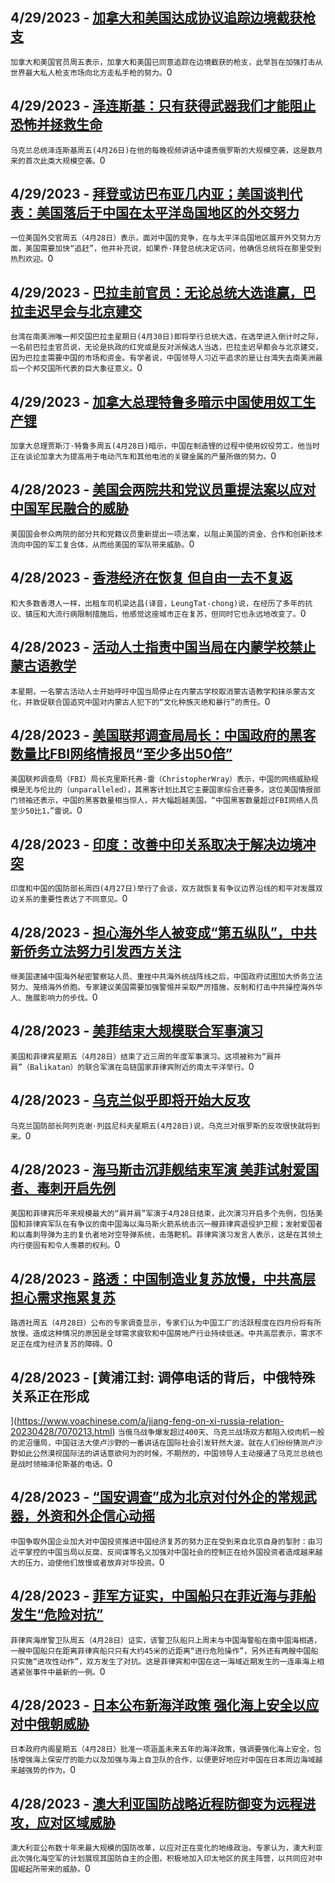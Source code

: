 
  ## 4/29/2023 - [加拿大和美国达成协议追踪边境截获枪支](https://www.voachinese.com/a/canada-us-agree-to-trace-guns-intercepted-at-border-20230429/7071498.html)
 ```加拿大和美国官员周五表示，加拿大和美国已同意追踪在边境截获的枪支，此举旨在加强打击从世界最大私人枪支市场向北方走私手枪的努力。```0
  ## 4/29/2023 - [泽连斯基：只有获得武器我们才能阻止恐怖并拯救生命](https://www.voachinese.com/a/zelenskyy-only-with-weapons-we-can-stop-terror-and-save-people-20230428/7071416.html)
 ```乌克兰总统泽连斯基周五(4月26日)在他的每晚视频讲话中谴责俄罗斯的大规模空袭，这是数月来的首次此类大规模空袭。```0
  ## 4/29/2023 - [拜登或访巴布亚几内亚；美国谈判代表：美国落后于中国在太平洋岛国地区的外交努力](https://www.voachinese.com/a/us-negotiator-says-us-lagging-behind-chinese-diplomatic-efforts-in-pacific-20230428/7071412.html)
 ```一位美国外交官周五（4月28日）表示，面对中国的竞争，在与太平洋岛国地区展开外交努力方面，美国需要加快“追赶”，他并补充说，如果乔·拜登总统决定访问，他确信总统将在那里受到热烈欢迎。```0
  ## 4/29/2023 - [巴拉圭前官员：无论总统大选谁赢，巴拉圭迟早会与北京建交](https://www.voachinese.com/a/fex-official-said-paraguay-will-switch-recognition-to-china-sooner-or-later-regardless-of-presidential-election-outcome-20230428/7071149.html)
 ```台湾在南美洲唯一邦交国巴拉圭星期日(4月30日)即将举行总统大选，在选举进入倒计时之际，一名前巴拉圭官员说，无论是执政的红党或是反对派候选人当选，巴拉圭迟早都会与北京建交，因为巴拉圭需要中国的市场和资金。有学者说，中国领导人习近平追求的是让台湾失去南美洲最后一个邦交国所代表的巨大象征意义。```0
  ## 4/29/2023 - [加拿大总理特鲁多暗示中国使用奴工生产锂](https://www.voachinese.com/a/canada-s-trudeau-suggests-china-uses-slave-labor-in-lithium-production-20230428/7071145.html)
 ```加拿大总理贾斯汀·特鲁多周五(4月28日)暗示，中国在制造锂的过程中使用奴役劳工，他当时正在谈论加拿大为提高用于电动汽车和其他电池的关键金属的产量所做的努力。```0
  ## 4/28/2023 - [美国会两院共和党议员重提法案以应对中国军民融合的威胁](https://www.voachinese.com/a/rubio-colleagues-reintroduce-bill-to-counter-threat-of-china-s-military-civil-fusion-20230428/7071101.html)
 ```美国国会参众两院的部分共和党籍议员重新提出一项法案，以阻止美国的资金、合作和创新技术流向中国的军工复合体，从而给美国的军队带来威胁。```0
  ## 4/28/2023 - [香港经济在恢复 但自由一去不复返](https://www.voachinese.com/a/hong-kong-s-economy-is-recovering-but-its-freedoms-are-not-20230428/7071041.html)
 ```和大多数香港人一样，出租车司机梁达昌(译音，LeungTat-chong)说，在经历了多年的抗议、镇压和大流行病限制措施后，他感觉这座城市正在复苏，但同时它也永远地改变了。```0
  ## 4/28/2023 - [活动人士指责中国当局在内蒙学校禁止蒙古语教学](https://www.voachinese.com/a/heartbreaking-video-goes-viral-as-china-imposes-sweeping-ban-of-mongolian-language-in-schools-20230428/7070991.html)
 ```本星期，一名蒙古活动人士开始呼吁中国当局停止在内蒙古学校取消蒙古语教学和抹杀蒙古文化，并敦促联合国追究中国对内蒙古人犯下的“文化种族灭绝和暴行”的责任。```0
  ## 4/28/2023 - [美国联邦调查局局长：中国政府的黑客数量比FBI网络情报员“至少多出50倍”](https://www.voachinese.com/a/us--house-hearing-fbi-wray-china-cyber-threats-20230428/7071003.html)
 ```美国联邦调查局（FBI）局长克里斯托弗·雷（ChristopherWray）表示，中国的网络威胁规模是无与伦比的（unparalleled），其黑客计划比其它主要国家综合还要多。这位美国情报部门领袖还表示，中国的黑客数量相当惊人，并大幅超越美国。“中国黑客数量超过FBI网络人员至少50比1，”雷说。```0
  ## 4/28/2023 - [印度：改善中印关系取决于解决边境冲突](https://www.voachinese.com/a/india-says-normal-china-ties-depend-on-resolving-border-dispute-20230438/7070925.html)
 ```印度和中国的国防部长周四(4月27日)举行了会谈，双方就恢复有争议边界沿线的和平对发展双边关系的重要性表达了不同意见。```0
  ## 4/28/2023 - [担心海外华人被变成“第五纵队”，中共新侨务立法努力引发西方关注](https://www.voachinese.com/a/to-protect-or-to-police-china-is-proposing-legislation-on-protecting-overseas-chinese/7070901.html)
 ```继美国逮捕中国海外秘密警察站人员、重挫中共海外统战阵线之后，中国政府试图加大侨务立法努力、笼络海外侨胞。专家建议美国需要加强警惕并采取严厉措施，反制和打击中共操控海外华人、施展影响力的步伐。```0
  ## 4/28/2023 - [美菲结束大规模联合军事演习](https://www.voachinese.com/a/us-philippines-conclude-largest-ever-military-exercise-20230428/7070943.html)
 ```美国和菲律宾星期五（4月28日）结束了近三周的年度军事演习。这项被称为“肩并肩”（Balikatan）的联合军演在岛链国家菲律宾附近的南太平洋举行。```0
  ## 4/28/2023 - [乌克兰似乎即将开始大反攻](https://www.voachinese.com/a/ukraine-s-large-counteroffensive-appears-to-be-imminent-20230428/7070944.html)
 ```乌克兰国防部长阿列克谢·列兹尼科夫星期五(4月28日)说，乌克兰对俄罗斯的反攻很快就将到来。```0
  ## 4/28/2023 - [海马斯击沉菲舰结束军演  美菲试射爱国者、毒刺开启先例   ](https://www.voachinese.com/a/us-philippine-troops-fire-himars-rockets-at-ship-in-largest-ever-drills-20230429/7070855.html)
 ```美国和菲律宾历年来规模最大的“肩并肩”军演于4月28日结束，此次演习开启多个先例，包括美国和菲律宾军队在有争议的南中国海以海马斯火箭系统击沉一艘菲律宾退役护卫舰；发射爱国者和以毒刺导弹为主的复仇者地对空导弹系统，击落靶机。菲律宾演习发言人表示，这是在其领土内行使固有和令人羡慕的权利。```0
  ## 4/28/2023 - [路透：中国制造业复苏放慢，中共高层担心需求拖累复苏](https://www.voachinese.com/a/china-s-factory-activity-likely-grew-at-slower-pace-in-april-reuters-poll-20230428/7070122.html)
 ```路透社周五（4月28日）公布的专家调查显示，专家们认为中国工厂的活跃程度在四月份将有所放慢。造成这种情况的原因是全球需求疲软和中国房地产行业持续低迷。中共高层表示，需求不足正在成为经济复苏的障碍。```0
  ## 4/28/2023 - [黄浦江封: 调停电话的背后，中俄特殊关系正在形成



 ](https://www.voachinese.com/a/jiang-feng-on-xi-russia-relation-20230428/7070213.html)
 ```当俄乌战争爆发超过400天、乌克兰战场双方都陷入绞肉机一般的泥沼僵局，中国驻法大使卢沙野的一番讲话在国际社会引发轩然大波。就在人们纷纷猜测卢沙野如此公然漠视国际法的讲话意欲何为的时候，不期然的，中国领导人主动接通了乌克兰总统也是战时领袖泽伦斯基的电话。```0
  ## 4/28/2023 - [“国安调查”成为北京对付外企的常规武器，外资和外企信心动摇 ](https://www.voachinese.com/a/foreign-companies-in-china-face-growing-scrutiny-pressure-20230428/7070074.html)
 ```中国争取外国企业加大对中国投资推进中国经济复苏的努力正在受到来自北京自身的掣肘：由习近平掌控的中国当局以反腐、反间谍等名义加强对中国社会的控制正在给外国投资者造成越来越大的压力，迫使他们放慢或者放弃对华投资。```0
  ## 4/28/2023 - [菲军方证实，中国船只在菲近海与菲船发生“危险对抗” ](https://www.voachinese.com/a/philippines-reports-confrontation-with-chinese-vessels-in-south-china-sea-20230428/7070048.html)
 ```菲律宾海岸警卫队周五（4月28日）证实，该警卫队船只上周末与中国海警船在南中国海相遇，一艘中国船只在距离菲律宾船只只有大约45米的近距离“进行危险操作”，另外还有两艘中国船只实施“进攻性动作”，双方发生了对抗。这是菲律宾和中国在这一海域近期发生的一连串海上相遇紧张事件中最新的一例。```0
  ## 4/28/2023 - [日本公布新海洋政策 强化海上安全以应对中俄朝威胁](https://www.voachinese.com/a/japan-ocean-policy-vows-tougher-security-amid-china-threat-20230428/7070105.html)
 ```日本政府内阁星期五（4月28日）批准一项涵盖未来五年的海洋政策，强调要强化海上安全，包括增强海上保安厅的能力以及加强与海上自卫队的合作，以便更好地应对中国在日本周边海域越来越强势的作为。```0
  ## 4/28/2023 - [澳大利亚国防战略近程防御变为远程进攻，应对区域威胁](https://www.voachinese.com/a/missile-age-changes-australia-s-in-military-priorities/7070301.html)
 ```澳大利亚公布数十年来最大规模的国防改革，以应对正在变化的地缘政治。专家认为，澳大利亚此次强化海空军的计划展现其国防自主的企图，积极地加入印太地区的民主阵营，以共同应对中国崛起所带来的威胁。```0